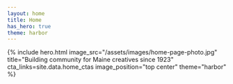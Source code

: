 ```yaml
---
layout: home
title: Home
has_hero: true
theme: harbor
---
```


{% 
  include hero.html
  image_src="/assets/images/home-page-photo.jpg"
  title="Building community for Maine creatives since 1923"
  cta_links=site.data.home_ctas
  image_position="top center"
  theme="harbor"
%}

<!-- <div class="container home">
  <div class="secondary-ctas">
      <a href="https://maineaddesign.slack.com" class="external" target="_blank">Member Slack</a>
      <a href="https://made.memberful.com/auth/sign_in" class="external" target="_blank">Member account login</a>
  </div>
</div> -->